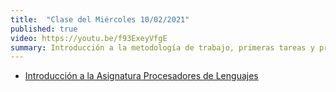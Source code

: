 ```yaml
---
title:  "Clase del Miércoles 10/02/2021"
published: true
video: https://youtu.be/f93ExeyVfgE
summary: Introducción a la metodología de trabajo, primeras tareas y prácticas, bibliografía, sistema de evaluación, TFA, etc.
---
```


* [Introducción a la Asignatura Procesadores de Lenguajes]({{site.baseurl}}/assets/temas/tema0-introduccion-a-pl/guia-docente.html)


